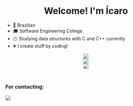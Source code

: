 <h1 align="center">Welcome! I'm Ícaro</h1>

- 📍 Brazilian
- 🎓 Software Engineering College
- 🕓 Studying data structures with C and C++ currently
- ➕ I create stuff by coding!

<div align="center">
  <img src="https://github-readme-stats.vercel.app/api?username=icaropvn&bg_color=13171F&show_icons=true&hide_border=true&title_color=DCC030&icon_color=2255EE&text_color=B3B3B3">
</div>

<div align="center">
  <a href="https://skillicons.dev">
    <img src="https://skillicons.dev/icons?i=c,cpp,py,js,html,css" />
  </a>
</div>

<div align="center">
  <a href="https://skillicons.dev">
    <img src="https://skillicons.dev/icons?i=github,git" />
  </a>
</div>

<div align="center" style="display: inline_block"><br>
  
</div>

##
            
<h3 align="left">For contacting:</h3>          
<p align="left">
  <a href="https://www.linkedin.com/in/%C3%ADcaro-pavan-65a868285/">
    <img src="https://skillicons.dev/icons?i=linkedin" />
  </a>
</p>
